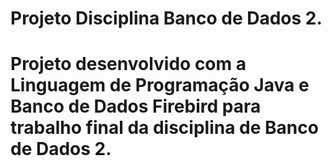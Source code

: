 # Projeto Disciplina Banco de Dados 2.

# Projeto desenvolvido com a Linguagem de Programação Java e Banco de Dados Firebird para trabalho final da disciplina de Banco de Dados 2.
